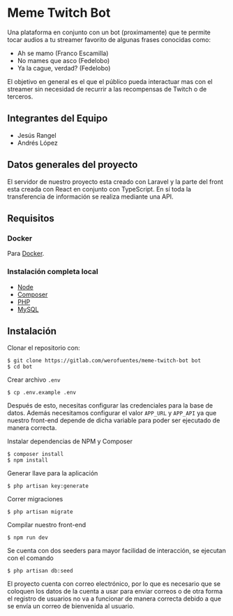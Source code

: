 # Meme Twitch Bot

Una plataforma en conjunto con un bot (proximamente) que te permite tocar audios
a tu streamer favorito de algunas frases conocidas como:

-   Ah se mamo (Franco Escamilla)
-   No mames que asco (Fedelobo)
-   Ya la cague, verdad? (Fedelobo)

El objetivo en general es el que el público pueda interactuar mas con el streamer
sin necesidad de recurrir a las recompensas de Twitch o de terceros.

## Integrantes del Equipo

-   Jesús Rangel
-   Andrés López

## Datos generales del proyecto

El servidor de nuestro proyecto esta creado con Laravel y la parte del front
esta creada con React en conjunto con TypeScript. En sí toda la transferencia de
información se realiza mediante una API.

## Requisitos

### Docker

Para [Docker](Docker.md).

### Instalación completa local

-   [Node](https://nodejs.org)
-   [Composer](https://getcomposer.org/download/)
-   [PHP](https://www.php.net/downloads.php)
-   [MySQL](https://dev.mysql.com/downloads/)

## Instalación

Clonar el repositorio con:

    $ git clone https://gitlab.com/werofuentes/meme-twitch-bot bot
    $ cd bot

Crear archivo `.env`

    $ cp .env.example .env

Después de esto, necesitas configurar las credenciales para la base de datos.
Además necesitamos configurar el valor `APP_URL` y `APP_API` ya que nuestro front-end
depende de dicha variable para poder ser ejecutado de manera correcta.

Instalar dependencias de NPM y Composer

    $ composer install
    $ npm install

Generar llave para la aplicación

    $ php artisan key:generate

Correr migraciones

    $ php artisan migrate

Compilar nuestro front-end

    $ npm run dev

Se cuenta con dos seeders para mayor facilidad de interacción, se ejecutan con el comando

    $ php artisan db:seed

El proyecto cuenta con correo electrónico, por lo que es necesario que se coloquen
los datos de la cuenta a usar para enviar correos o de otra forma el registro de usuarios
no va a funcionar de manera correcta debido a que se envía un correo de bienvenida
al usuario.
